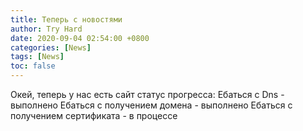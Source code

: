 ```yaml
---
title: Теперь с новостями
author: Try Hard
date: 2020-09-04 02:54:00 +0800
categories: [News]
tags: [News]
toc: false
---
```


Окей, теперь у нас есть сайт
статус прогресса:
                 Ебаться с Dns - выполнено
                 Ебаться с получением домена - выполнено
                 Ебаться с получением сертификата - в процессе
